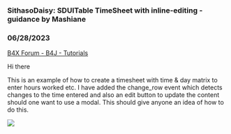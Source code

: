 ### SithasoDaisy: SDUITable TimeSheet with inline-editing - guidance by Mashiane
### 06/28/2023
[B4X Forum - B4J - Tutorials](https://www.b4x.com/android/forum/threads/148749/)

Hi there  
  
This is an example of how to create a timesheet with time & day matrix to enter hours worked etc. I have added the change\_row event which detects changes to the time entered and also an edit button to update the content should one want to use a modal. This should give anyone an idea of how to do this.  
  
![](https://www.b4x.com/android/forum/attachments/143281)